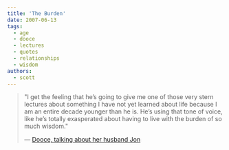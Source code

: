 ```yaml
---
title: 'The Burden'
date: 2007-06-13
tags:
  - age
  - dooce
  - lectures
  - quotes
  - relationships
  - wisdom
authors:
  - scott
---
```


> "I get the feeling that he’s going to give me one of those very stern lectures about something I have not yet learned about life because I am an entire decade younger than he is. He’s using that tone of voice, like he’s totally exasperated about having to live with the burden of so much wisdom."
>
> — [Dooce, talking about her husband Jon](http://www.dooce.com/archives/daily/06_12_2007.html)
